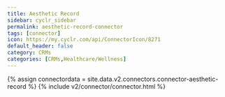 ```yaml
---
title: Aesthetic Record
sidebar: cyclr_sidebar
permalink: aesthetic-record-connector
tags: [connector]
icon: https://my.cyclr.com/api/ConnectorIcon/8271
default_header: false
category: CRMs
categories: [CRMs,Healthcare/Wellness]
---
```

{% assign connectordata = site.data.v2.connectors.connector-aesthetic-record %}
{% include v2/connector/connector.html %}	